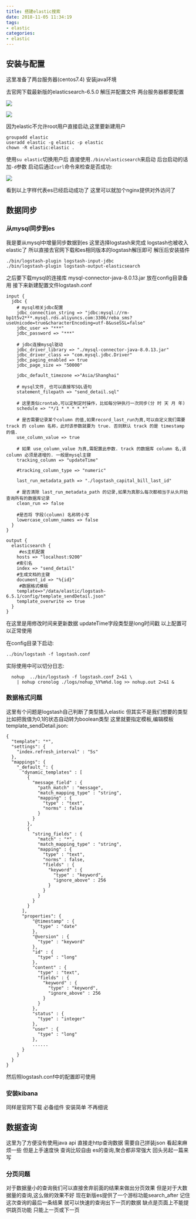```yaml
---
title: 搭建elastic搜索
date: 2018-11-05 11:34:19
tags: 
- elastic
categories:
- elastic
---
```

## 安装与配置
这里准备了两台服务器(centos7.4) 安装java环境

去官网下载最新版的elasticsearch-6.5.0 
解压并配置文件 两台服务器都要配置

![](搭建elastic搜索/1.png)
<!-- more -->
![](搭建elastic搜索/2.png)

因为elastic不允许root用户直接启动,这里要新建用户

	groupadd elastic
	useradd elastic -g elastic -p elastic
	chown -R elastic:elastic .

使用`su elastic`切换用户后 直接使用`./bin/elasticsearch`来启动 
后台启动的话加`-d`参数
启动后通过`curl`命令来检查是否成功:

![](搭建elastic搜索/3.png)

看到以上字样代表es已经启动成功了 这里可以就加个nginx提供对外访问了

## 数据同步
### 从mysql同步到es
我是要从mysql中增量同步数据到es 这里选择logstash来完成
logstash也被收入elastic了 所以直接去官网下载和es相同版本的logstash解压即可
解压后安装插件

	./bin/logstash-plugin logstash-input-jdbc
	./bin/logstash-plugin logstash-output-elasticsearch
	
之后要下载mysql的连接库 mysql-connector-java-8.0.13.jar 放在config目录备用
接下来新建配置文件logstash.conf

```
input {
  jdbc {
    # mysql相关jdbc配置
    jdbc_connection_string => "jdbc:mysql://rm-bp1t5v2***.mysql.rds.aliyuncs.com:3306/reba_sms?useUnicode=true&characterEncoding=utf-8&useSSL=false"
    jdbc_user => "***"
    jdbc_password => "***"

    # jdbc连接mysql驱动
    jdbc_driver_library => "./mysql-connector-java-8.0.13.jar"
    jdbc_driver_class => "com.mysql.jdbc.Driver"
    jdbc_paging_enabled => true
    jdbc_page_size => "50000"

    jdbc_default_timezone =>"Asia/Shanghai"

    # mysql文件, 也可以直接写SQL语句
    statement_filepath => "send_detail.sql"

    # 这里类似crontab,可以定制定时操作，比如每分钟执行一次同步(分 时 天 月 年)
    schedule => "*/1 * * * * *"

    # 是否需要记录某个column 的值,如果record_last_run为真,可以自定义我们需要 track 的 column 名称，此时该参数就要为 true. 否则默认 track 的是 timestamp 的值.
    use_column_value => true

    # 如果 use_column_value 为真,需配置此参数. track 的数据库 column 名,该 column 必须是递增的. 一般是mysql主键
    tracking_column => "updateTime"

    #tracking_column_type => "numeric"

    last_run_metadata_path => "./logstash_capital_bill_last_id"

    # 是否清除 last_run_metadata_path 的记录,如果为真那么每次都相当于从头开始查询所有的数据库记录
    clean_run => false

    #是否将 字段(column) 名称转小写
    lowercase_column_names => false
  }
}

output {
  elasticsearch {
  	 #es主机配置
    hosts => "localhost:9200"
    #索引名
    index => "send_detail"
    #生成文档的主键
    document_id => "%{id}"
	 #数据格式模板
    template=>"/data/elastic/logstash-6.5.1/config/template_sendDetail.json"
    template_overwrite => true
  }
}
```

在这里是用修改时间来更新数据 updateTime字段类型是long时间戳 以上配置可以正常使用

在config目录下启动:

	../bin/logstash -f logstash.conf

实际使用中可以切分日志:

	  nohup  ../bin/logstash -f logstash.conf 2>&1 \
	    | nohup cronolog ./logs/nohup_%Y%m%d.log >> nohup.out 2>&1 &
	   
### 数据格式问题

这里有个问题是logstash自己判断了类型插入elastic 
但其实不是我们想要的类型 比如把我值为0,1的状态自动转为boolean类型
这里就要指定模板,编辑模板template_sendDetail.json:

```
{
  "template": "*",
  "settings": {
    "index.refresh_interval" : "5s"
  },
  "mappings": {
    "_default_": {
      "dynamic_templates" : [
        {
          "message_field" : {
            "path_match" : "message",
            "match_mapping_type" : "string",
            "mapping" : {
              "type" : "text",
              "norms" : false
            }
          }
        },
        {
          "string_fields" : {
            "match" : "*",
            "match_mapping_type" : "string",
            "mapping" : {
              "type" : "text",
              "norms" : false,
              "fields" : {
                "keyword" : {
                  "type" : "keyword",
                  "ignore_above" : 256
                }
              }
            }
          }
        }
      ],
      "properties": {
          "@timestamp" : {
            "type" : "date"
          },
          "@version" : {
            "type" : "keyword"
          },
          "id" : {
            "type" : "long"
          },
          "content" : {
            "type" : "text",
            "fields" : {
              "keyword" : {
                "type" : "keyword",
                "ignore_above" : 256
              }
            }
          },
          "status" : {
            "type" : "integer"
          },
          "user" : {
            "type" : "long"
          },
          ......
      }
    }
  }
}
```
然后照logstash.conf中的配置即可使用

### 安装kibana
同样是官网下载 必备组件 安装简单 不再细说

## 数据查询
这里为了方便没有使用java api 直接走http查询数据 需要自己拼装json
看起来麻烦一些 但是上手速度快 查询比较自由
es的查询,聚合都非常强大 回头另起一篇来写

### 分页问题
对于数据量小的查询我们可以直接舍弃前面的结果来做出分页效果
但是对于大数据量的查询,这么做的效果不好
现在新版es提供了一个游标功能search_after 
记住这次查询的最后一条结果 就可以快速的查询出下一页的数据
缺点是页面上不能提供跳页功能 只能上一页或下一页



